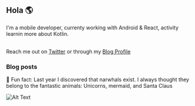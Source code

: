 ## Hola 🌎

I'm a mobile developer, currenty working with Android & React, activity learnin more about Kotlin.
<br><br>

Reach me out on [Twitter](http://twitter.com/jbc7agg) or through my [Blog Profile](http://dev.to/jbc7ag) 

### Blog posts
<!-- BLOG-POST-LIST:START -->
<!-- BLOG-POST-LIST:END -->

🌟 Fun fact: Last year I discovered that narwhals exist. I always thought they belong to the fantastic animals: Unicorns, mermaid, and Santa Claus

![Alt Text](https://img.icons8.com/emoji/48/000000/raccoon.png)
